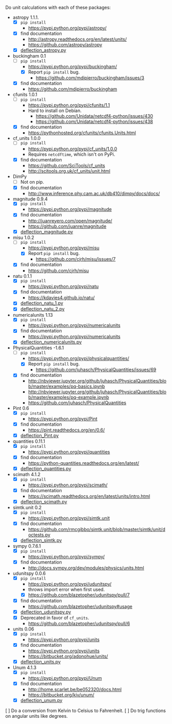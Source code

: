 Do unit calculations with each of these packages:

- astropy 1.1.1.
    - [x] `pip install`
        - https://pypi.python.org/pypi/astropy/
    - [x] find documentation
        - http://astropy.readthedocs.org/en/latest/units/
        - https://github.com/astropy/astropy
    - [x] [deflection_astropy.py](deflection/deflection_astropy.py)
-   buckingham 0.1
    - [ ] `pip install`
        - https://pypi.python.org/pypi/buckingham/
        - [x] Report ``pip install`` bug.
            - https://github.com/mdipierro/buckingham/issues/3
    - [x] find documentation
        - https://github.com/mdipierro/buckingham
- cfunits 1.0.1
    - [ ] `pip install`
        - https://pypi.python.org/pypi/cfunits/1.1
        - Hard to install on Debian.
            - https://github.com/Unidata/netcdf4-python/issues/430
            - https://github.com/Unidata/netcdf4-python/issues/438
    - [x] find documentation
        - https://pythonhosted.org/cfunits/cfunits.Units.html
- cf_units 1.0.0
    - [ ] `pip install`
        - https://pypi.python.org/pypi/cf_units/1.0.0
        - Requires `netcdftime`, which isn't on PyPi.
    - [x] find documentation
        - https://github.com/SciTools/cf_units
        - http://scitools.org.uk/cf_units/unit.html
- DimPy
    - [ ] Not on pip.
    - [x] find documentation
        - http://www.inference.phy.cam.ac.uk/db410/dimpy/docs/docs/
- magnitude 0.9.4
    - [x] `pip install`
        - https://pypi.python.org/pypi/magnitude
    - [x] find documentation
        - http://juanreyero.com/open/magnitude/
        - https://github.com/juanre/magnitude
    - [x] [deflection_magnitude.py](deflection/deflection_magnitude.py)
- misu 1.0.2
    - [ ] `pip install`
        - https://pypi.python.org/pypi/misu
        - [x] Report ``pip install`` bug.
            - https://github.com/cjrh/misu/issues/7
    - [x] find documentation
        - https://github.com/cjrh/misu
- natu 0.1.1
    - [x] `pip install`
        - https://pypi.python.org/pypi/natu
    - [x] find documentation
        - https://kdavies4.github.io/natu/
    - [x] [deflection_natu_1.py](deflection/deflection_natu_1.py)
    - [x] [deflection_natu_2.py](deflection/deflection_natu_2.py)
- numericalunits 1.13
    - [x] `pip install`
        - https://pypi.python.org/pypi/numericalunits
    - [x] find documentation
        - https://pypi.python.org/pypi/numericalunits
    - [x] [deflection_numericalunits.py](deflection/deflection_numericalunits.py)
- PhysicalQuantities -1.6.1
    - [ ] `pip install`
        - https://pypi.python.org/pypi/physicalquantities/
        - [x] Report ``pip install`` bug.
            - https://github.com/juhasch/PhysicalQuantities/issues/69
    - [x] find documentation
        - http://nbviewer.jupyter.org/github/juhasch/PhysicalQuantities/blob/master/examples/pq-basics.ipynb
        - http://nbviewer.jupyter.org/github/juhasch/PhysicalQuantities/blob/master/examples/pq-example.ipynb
        - https://github.com/juhasch/PhysicalQuantities
- Pint 0.6
    - [x] `pip install`
        - https://pypi.python.org/pypi/Pint
    - [x] find documentation
        - https://pint.readthedocs.org/en/0.6/
    - [x] [deflection_Pint.py](deflection/deflection_Pint.py)
- quantities 0.11.1
    - [x] `pip install`
        - https://pypi.python.org/pypi/quantities
    - [x] find documentation
        - https://python-quantities.readthedocs.org/en/latest/
    - [x] [deflection_quantities.py](deflection/deflection_quantities.py)
- scimath 4.1.2
    - [x] `pip install`
        - https://pypi.python.org/pypi/scimath/
    - [x] find documentation
        - https://scimath.readthedocs.org/en/latest/units/intro.html
    - [x] [deflection_scimath.py](deflection/deflection_scimath.py)
- simtk.unit 0.2
    - [x] `pip install`
        - https://pypi.python.org/pypi/simtk.unit
    - [x] find documentation
        - https://github.com/rmcgibbo/simtk.unit/blob/master/simtk/unit/doctests.py
    - [x] [deflection_simtk.py](deflection/deflection_simtk.py)
- sympy 0.7.6.1
    - [x] `pip install`
        - https://pypi.python.org/pypi/sympy/
    - [x] find documentation
        - http://docs.sympy.org/dev/modules/physics/units.html
- udunitspy 0.0.6
    - [x] `pip install`
        - https://pypi.python.org/pypi/udunitspy/
        - throws import error when first used.
        - [x] https://github.com/blazetopher/udunitspy/pull/7
    - [x] find documentation
        - https://github.com/blazetopher/udunitspy#usage
    - [x] [deflection_udunitspy.py](deflection/deflection_udunitspy.py)
    - [x] Deprecated in favor of `cf_units`.
        - https://github.com/blazetopher/udunitspy/pull/6
- units 0.06
    - [x] `pip install`
        - https://pypi.python.org/pypi/units
    - [x] find documentation
        - https://pypi.python.org/pypi/units
        - https://bitbucket.org/adonohue/units/
    - [x] [deflection_units.py](deflection/deflection_units.py)
- Unum 4.1.3
    - [x] `pip install`
        - https://pypi.python.org/pypi/Unum
    - [x] find documentation
        - http://home.scarlet.be/be052320/docs.html
        - https://bitbucket.org/kiv/unum/
    - [x] [deflection_unum.py](deflection/deflection_unum.py)

[ ] Do a conversion from Kelvin to Celsius to Fahrenheit.
[ ] Do trig functions on angular units like degrees.

